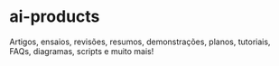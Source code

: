# ai-products
Artigos, ensaios, revisões, resumos, demonstrações, planos, tutoriais, FAQs, diagramas, scripts e muito mais!
